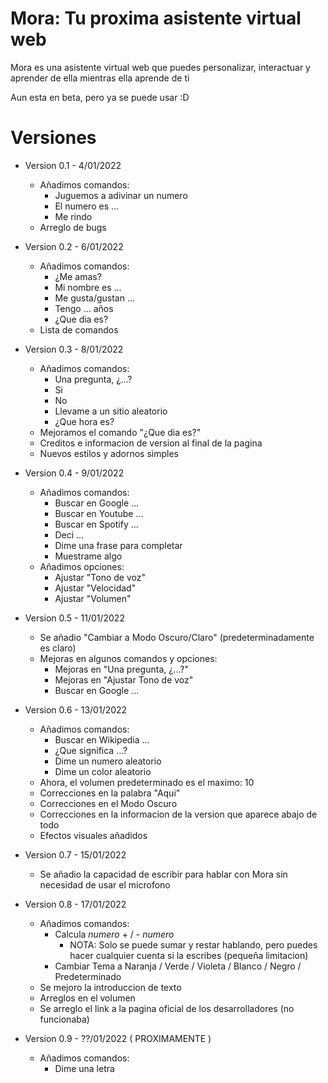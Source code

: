 # Mora: Tu proxima asistente virtual web

Mora es una asistente virtual web que puedes personalizar, interactuar y aprender de ella mientras ella aprende de ti

Aun esta en beta, pero ya se puede usar :D


# Versiones

- Version 0.1 - 4/01/2022
  - Añadimos comandos:
    - Juguemos a adivinar un numero
    - El numero es ...
    - Me rindo
  - Arreglo de bugs

- Version 0.2 - 6/01/2022
  - Añadimos comandos:
    - ¿Me amas?
    - Mi nombre es ...
    - Me gusta/gustan ...
    - Tengo ... años
    - ¿Que dia es?
  - Lista de comandos

- Version 0.3 - 8/01/2022
  - Añadimos comandos:
    - Una pregunta, ¿...?
    - Si
    - No
    - Llevame a un sitio aleatorio
    - ¿Que hora es?
  - Mejoramos el comando "¿Que dia es?"
  - Creditos e informacion de version al final de la pagina
  - Nuevos estilos y adornos simples

- Version 0.4 - 9/01/2022
  - Añadimos comandos:
    - Buscar en Google ...
    - Buscar en Youtube ...
    - Buscar en Spotify ...
    - Deci ...
    - Dime una frase para completar
    - Muestrame algo
  - Añadimos opciones:
    - Ajustar "Tono de voz"
    - Ajustar "Velocidad"
    - Ajustar "Volumen"

- Version 0.5 - 11/01/2022
  - Se añadio "Cambiar a Modo Oscuro/Claro" (predeterminadamente es claro)
  - Mejoras en algunos comandos y opciones:
    - Mejoras en "Una pregunta, ¿...?"
    - Mejoras en "Ajustar Tono de voz"
    - Buscar en Google ...

- Version 0.6 - 13/01/2022
  - Añadimos comandos:
    - Buscar en Wikipedia ...
    - ¿Que significa ...?
    - Dime un numero aleatorio
    - Dime un color aleatorio
  - Ahora, el volumen predeterminado es el maximo: 10
  - Correcciones en la palabra "Aqui"
  - Correcciones en el Modo Oscuro
  - Correcciones en la informacion de la version que aparece abajo de todo
  - Efectos visuales añadidos

- Version 0.7 - 15/01/2022
  - Se añadio la capacidad de escribir para hablar con Mora sin necesidad de usar el microfono

- Version 0.8 - 17/01/2022
  - Añadimos comandos:
    - Calcula *numero* + / - *numero*
      - NOTA: Solo se puede sumar y restar hablando, pero puedes hacer cualquier cuenta si la escribes (pequeña limitacion)
    - Cambiar Tema a Naranja / Verde / Violeta / Blanco / Negro / Predeterminado
  - Se mejoro la introduccion de texto
  - Arreglos en el volumen
  - Se arreglo el link a la pagina oficial de los desarrolladores (no funcionaba)

- Version 0.9 - ??/01/2022 ( PROXIMAMENTE )
  - Añadimos comandos:
    - Dime una letra
